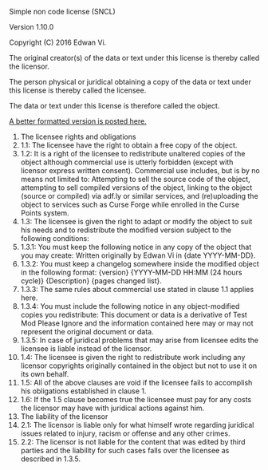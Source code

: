 Simple non code license (SNCL)

Version 1.10.0

Copyright (C) 2016 Edwan Vi.

The original creator(s) of the data or text under this license is thereby called the licensor.

The person physical or juridical obtaining a copy of the data or text under this license is thereby called the licensee.

The data or text under this license is therefore called the object.

[A better formatted version is posted here.](https://tldrlegal.com/license/simple-non-code-license-%28sncl%29#fulltext)

1. The licensee rights and obligations
 1. 1.1: The licensee have the right to obtain a free copy of the object.
 2. 1.2: It is a right of the licensee to redistribute unaltered copies of the object although commercial use is utterly forbidden (except with licensor express written consent). Commercial use includes, but is by no means not limited to: Attempting to sell the source code of the object, attempting to sell compiled versions of the object, linking to the object (source or compiled) via adf.ly or similar services, and (re)uploading the object to services such as Curse Forge while enrolled in the Curse Points system.
 3. 1.3: The licensee is given the right to adapt or modify the object to suit his needs and to redistribute the modified version subject to the following conditions:
 1. 1.3.1: You must keep the following notice in any copy of the object that you may create: Written originally by Edwan Vi in {date YYYY-MM-DD}.
 2. 1.3.2: You must keep a changelog somewhere inside the modified object in the following format: {version} {YYYY-MM-DD HH:MM (24 hours cycle)} {Description} {pages changed list}.
 3. 1.3.3: The same rules about commercial use stated in clause 1.1 applies here.
 4. 1.3.4: You must include the following notice in any object-modified copies you redistribute: This document or data is a derivative of Test Mod Please Ignore and the information contained here may or may not represent the original document or data.
 5. 1.3.5: In case of juridical problems that may arise from licensee edits the licensee is liable instead of the licensor.
 4. 1.4: The licensee is given the right to redistribute work including any licensor copyrights originally contained in the object but not to use it on its own behalf.
 5. 1.5: All of the above clauses are void if the licensee fails to accomplish his obligations established in clause 1.
 6. 1.6: If the 1.5 clause becomes true the licensee must pay for any costs the licensor may have with juridical actions against him.
2. The liability of the licensor
  1. 2.1: The licensor is liable only for what himself wrote regarding juridical issues related to injury, racism or offense and any other crimes.
  2. 2.2: The licensor is not liable for the content that was edited by third parties and the liability for such cases falls over the licensee as described in 1.3.5.
